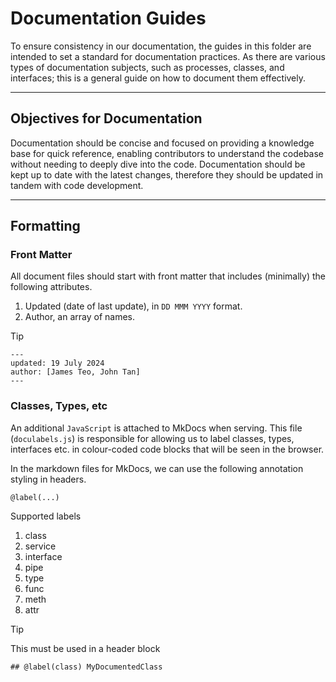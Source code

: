 
# Documentation Guides

To ensure consistency in our documentation, the guides in this folder are intended to set a standard for documentation practices.
As there are various types of documentation subjects, such as processes, classes, and interfaces; this is a general guide on how to document them effectively.

---

## Objectives for Documentation

Documentation should be concise and focused on providing a knowledge base for quick reference, enabling contributors to understand the codebase without needing to deeply dive into the code. Documentation should be kept up to date with the latest changes, therefore they should be updated in tandem with code development.

---

## Formatting

### Front Matter

All document files should start with front matter that includes (minimally) the following attributes.

1. Updated (date of last update), in `DD MMM YYYY` format.
2. Author, an array of names.

> [!TIP]
>
> ```text
> ---
> updated: 19 July 2024
> author: [James Teo, John Tan]
> ---
>   ```

### Classes, Types, etc

An additional `JavaScript` is attached to MkDocs when serving. This file (`doculabels.js`) is responsible for allowing us to label classes, types, interfaces etc. in colour-coded code blocks that will be seen in the browser.

In the markdown files for MkDocs, we can use the following annotation styling in headers.

```text
@label(...)
```

Supported labels

1. class
2. service
3. interface
4. pipe
5. type
6. func
7. meth
8. attr

> [!TIP]
> This must be used in a header block
>
> ```text
> ## @label(class) MyDocumentedClass
> ```
